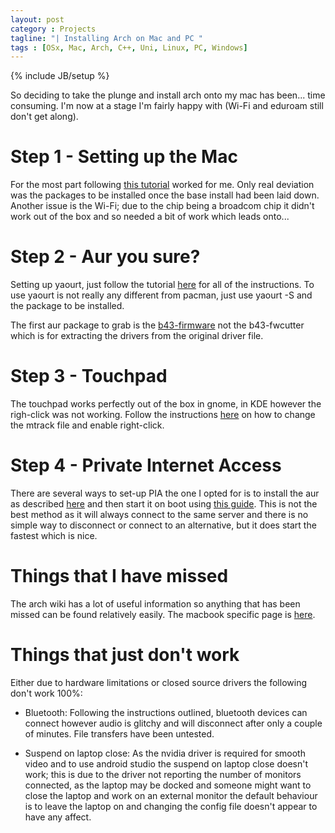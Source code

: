 ```yaml
---
layout: post
category : Projects
tagline: "| Installing Arch on Mac and PC "
tags : [OSx, Mac, Arch, C++, Uni, Linux, PC, Windows]
---
```


{% include JB/setup %}

So deciding to take the plunge and install arch onto my mac has been... time consuming. I'm now at a stage I'm fairly happy with (Wi-Fi and eduroam still don't get along).

# Step 1 - Setting up the Mac

For the most part following [this tutorial](http://zanshin.net/2015/02/05/arch-linux-on-a-macbook-pro-part-1-creating-a-usb-installer/) worked for me. Only real deviation was the packages to be installed once the base install had been laid down. Another issue is the Wi-Fi; due to the chip being a broadcom chip it didn't work out of the box and so needed a bit of work which leads onto...

# Step 2 - Aur you sure?

Setting up yaourt, just follow the tutorial [here](https://www.digitalocean.com/community/tutorials/how-to-use-yaourt-to-easily-download-arch-linux-community-packages) for all of the instructions. To use yaourt is not really any different from pacman, just use yaourt -S and the package to be installed.

The first aur package to grab is the [b43-firmware](https://aur.archlinux.org/packages/b43-firmware/) not the b43-fwcutter which is for extracting the drivers from the original driver file.

# Step 3 - Touchpad

The touchpad works perfectly out of the box in gnome, in KDE however the righ-click was not working. Follow the instructions [here](https://wiki.archlinux.org/index.php/Mac#Touchpad) on how to change the mtrack file and enable right-click.

# Step 4 - Private Internet Access

There are several ways to set-up PIA the one I opted for is to install the aur as described [here](https://wiki.archlinux.org/index.php/Private_Internet_Access_VPN#Installation) and then start it on boot using [this guide](https://wiki.archlinux.org/index.php/OpenVPN#systemd_service_configuration). This is not the best method as it will always connect to the same server and there is no simple way to disconnect or connect to an alternative, but it does start the fastest which is nice.


# Things that I have missed

The arch wiki has a lot of useful information so anything that has been missed can be found relatively easily. The macbook specific page is [here](https://wiki.archlinux.org/index.php/Mac).


# Things that just don't work

Either due to hardware limitations or closed source drivers the following don't work 100%:

- Bluetooth: Following the instructions outlined, bluetooth devices can connect however audio is glitchy and will disconnect after only a couple of minutes. File transfers have been untested.

- Suspend on laptop close: As the nvidia driver is required for smooth video and to use android studio the suspend on laptop close doesn't work; this is due to the driver not reporting the number of monitors connected, as the laptop may be docked and someone might want to close the laptop and work on an external monitor the default behaviour is to leave the laptop on and changing the config file doesn't appear to have any affect.
